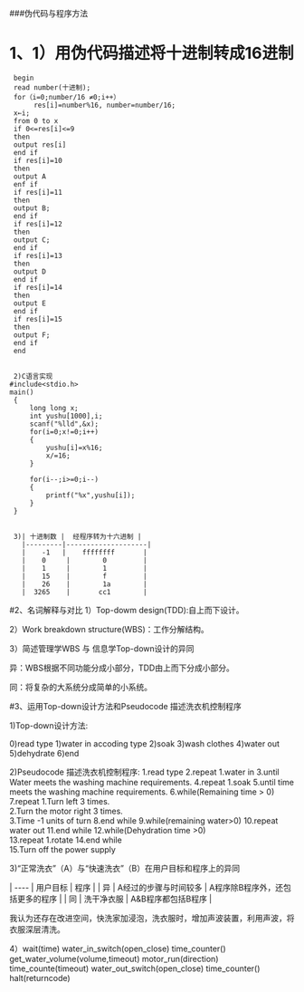 ###伪代码与程序方法
# 1、1）用伪代码描述将十进制转成16进制
     begin
     read number(十进制);
     for（i=0;number/16 ≠0;i++）
          res[i]=number%16, number=number/16;
     x←i;       
     from 0 to x  
     if 0<=res[i]<=9
     then
     output res[i]
     end if
     if res[i]=10
     then
     output A
     enf if 
     if res[i]=11
     then
     output B;
     end if
     if res[i]=12
     then
     output C;
     end if
     if res[i]=13
     then
     output D
     end if
     if res[i]=14
     then
     output E
     end if
     if res[i]=15
     then
     output F;
     end if
     end


     2)C语言实现
    #include<stdio.h>
    main()
     {
         long long x;
         int yushu[1000],i;
         scanf("%lld",&x);
         for(i=0;x!=0;i++)
         {
             yushu[i]=x%16;
             x/=16;
         }
         
         for(i--;i>=0;i--)
         {
             printf("%x",yushu[i]);
         }
     }


     3)| 十进制数 |  经程序转为十六进制 |
       |---------|--------------------|
       |    -1   |    ffffffff       |
       |    0     |        0         |
       |    1     |        1         |
       |    15    |        f         |
       |    26    |        1a        |
       |  3265    |       cc1        |

 #2、名词解释与对比
 1）Top-dowm design(TDD):自上而下设计。
    

 2）Work breakdown structure(WBS)：工作分解结构。


 3）简述管理学WBS 与 信息学Top-down设计的异同

  异：WBS根据不同功能分成小部分，TDD由上而下分成小部分。

  同：将复杂的大系统分成简单的小系统。

#3、运用Top-down设计方法和Pseudocode 描述洗衣机控制程序 

1)Top-down设计方法:

0)read type
1)water in accoding type
2)soak
3)wash clothes
4)water out
5)dehydrate
6)end

2)Pseudocode 描述洗衣机控制程序:
1.read type
2.repeat
   1.water in
3.until Water meets the washing machine requirements. 
4.repeat
    1.soak
5.until time meets the washing machine requirements. 
6.while(Remaining time > 0)
7.repeat
  1.Turn left 3 times.           
  2.Turn the motor right 3 times.            
  3.Time -1 units of turn
8.end while
9.while(remaining water>0)
10.repeat water out
11.end while
12.while(Dehydration time >0)  
13.repeat
   1.rotate
14.end while   
15.Turn off the power supply 

3)“正常洗衣”（A）与“快速洗衣”（B）在用户目标和程序上的异同

  | ---- |         用户目标           |           程序                  |
  |  异  |  A经过的步骤与时间较多      | A程序除B程序外，还包括更多的程序  |
  |  同  |        洗干净衣服          | A&B程序都包括B程序               |

  我认为还存在改进空间，快洗家加浸泡，洗衣服时，增加声波装置，利用声波，将衣服深层清洗。

  4）wait(time) 
     water_in_switch(open_close) 
     time_counter()  
     get_water_volume(volume,timeout) 
     motor_run(direction)
     time_counte(timeout) 
     water_out_switch(open_close) 
     time_counter() 
     halt(returncode) 

     
    



     